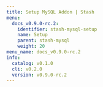 ```yaml
---
title: Setup MySQL Addon | Stash
menu:
  docs_v0.9.0-rc.2:
    identifier: stash-mysql-setup
    name: Setup
    parent: stash-mysql
    weight: 20
menu_name: docs_v0.9.0-rc.2
info:
  catalog: v0.1.0
  cli: v0.2.0
  version: v0.9.0-rc.2
---
```


